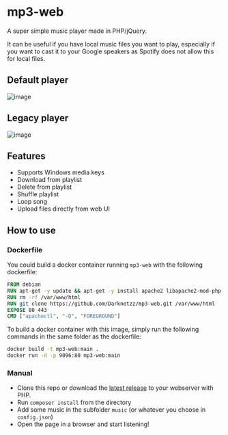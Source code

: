 # mp3-web
A super simple music player made in PHP/jQuery.

It can be useful if you have local music files you want to play, 
especially if you want to cast it to your Google speakers as Spotify does not allow this for local files.

## Default player
![image](https://github.com/user-attachments/assets/eb9c012c-45ec-4172-b79d-49ba0d41ad84)

## Legacy player
![image](https://github.com/user-attachments/assets/7a3589a4-34e5-4028-b525-9978008a71ba)


## Features
* Supports Windows media keys
* Download from playlist
* Delete from playlist
* Shuffle playlist
* Loop song
* Upload files directly from web UI

## How to use

### Dockerfile
You could build a docker container running `mp3-web` with the following dockerfile:
```dockerfile
FROM debian
RUN apt-get -y update && apt-get -y install apache2 libapache2-mod-php php git
RUN rm -rf /var/www/html
RUN git clone https://github.com/Darknetzz/mp3-web.git /var/www/html
EXPOSE 80 443
CMD ["apachectl", "-D", "FOREGROUND"]
```

To build a docker container with this image, simply run the following commands in the same folder as the dockerfile:
```bash
docker build -t mp3-web:main .
docker run -d -p 9096:80 mp3-web:main
```

### Manual
* Clone this repo or download the [latest release](https://github.com/Darknetzz/mp3-web/releases/latest) to your webserver with PHP.
* Run `composer install` from the directory
* Add some music in the subfolder `music` (or whatever you choose in `config.json`)
* Open the page in a browser and start listening!

